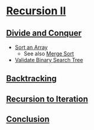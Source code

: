 # [Recursion II](https://leetcode.com/explore/learn/card/recursion-ii/)

## [Divide and Conquer](https://leetcode.com/explore/learn/card/recursion-ii/470/divide-and-conquer/)

- [Sort an Array](dc/sort_an_array.go)
  - See also [Merge Sort](../sort/merge.go)
- [Validate Binary Search Tree](bst/valid_bst.go)

## [Backtracking](https://leetcode.com/explore/learn/card/recursion-ii/472/backtracking/)



## [Recursion to Iteration](https://leetcode.com/explore/learn/card/recursion-ii/503/recursion-to-iteration/)



## [Conclusion](https://leetcode.com/explore/learn/card/recursion-ii/507/beyond-recursion/)


